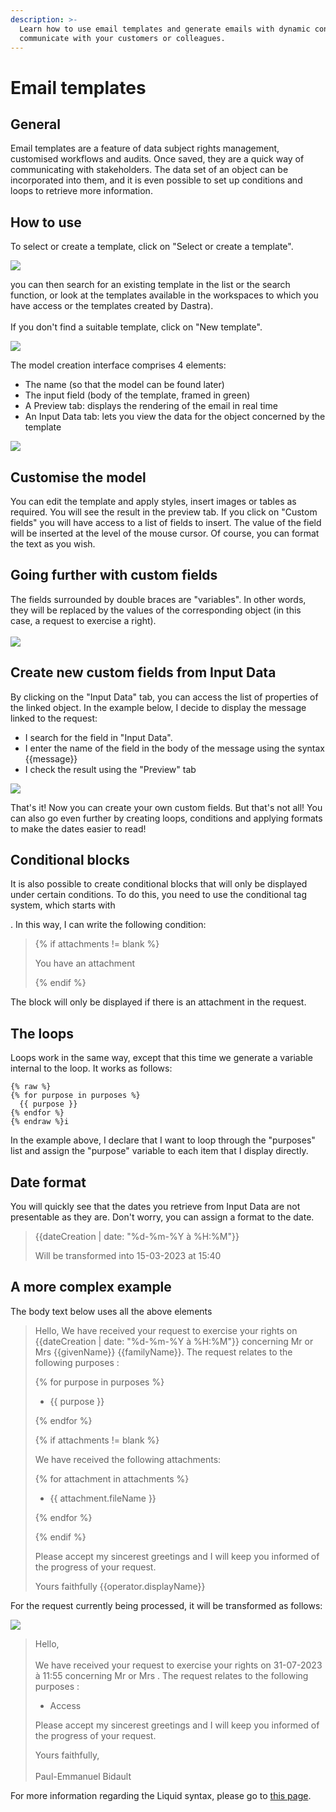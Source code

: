 ```yaml
---
description: >-
  Learn how to use email templates and generate emails with dynamic content to
  communicate with your customers or colleagues.
---
```


# Email templates

## General

Email templates are a feature of data subject rights management, customised workflows and audits. Once saved, they are a quick way of communicating with stakeholders. The data set of an object can be incorporated into them, and it is even possible to set up conditions and loops to retrieve more information.

## How to use

To select or create a template, click on "Select or create a template".

![](<../../.gitbook/assets/image (322).png>)

you can then search for an existing template in the list or the search function, or look at the templates available in the workspaces to which you have access or the templates created by Dastra). \
\
If you don't find a suitable template, click on "New template".

![](<../../.gitbook/assets/image (323).png>)

The model creation interface comprises 4 elements:

* &#x20;The name (so that the model can be found later)&#x20;
* The input field (body of the template, framed in green)&#x20;
* A Preview tab: displays the rendering of the email in real time&#x20;
* An Input Data tab: lets you view the data for the object concerned by the template

![](<../../.gitbook/assets/image (324).png>)

## Customise the model



You can edit the template and apply styles, insert images or tables as required. You will see the result in the preview tab. If you click on "Custom fields" you will have access to a list of fields to insert. The value of the field will be inserted at the level of the mouse cursor. Of course, you can format the text as you wish.



## Going further with custom fields

The fields surrounded by double braces are "variables". In other words, they will be replaced by the values of the corresponding object (in this case, a request to exercise a right).\
\
![](<../../.gitbook/assets/image (325).png>)



## Create new custom fields from Input Data



By clicking on the "Input Data" tab, you can access the list of properties of the linked object. In the example below, I decide to display the message linked to the request:&#x20;

* I search for the field in "Input Data".&#x20;
* I enter the name of the field in the body of the message using the syntax \{{message\}}&#x20;
* I check the result using the "Preview" tab

![](<../../.gitbook/assets/image (326).png>)

That's it! Now you can create your own custom fields. But that's not all! You can also go even further by creating loops, conditions and applying formats to make the dates easier to read!

## Conditional blocks

It is also possible to create conditional blocks that will only be displayed under certain conditions. To do this, you need to use the conditional tag system, which starts with

. In this way, I can write the following condition:

> \{% if attachments != blank %\}
>
> You have an attachment
>
> \{% endif %\}

The block will only be displayed if there is an attachment in the request.



## The loops

Loops work in the same way, except that this time we generate a variable internal to the loop. It works as follows:

```
{% raw %}
{% for purpose in purposes %}
  {{ purpose }}
{% endfor %}
{% endraw %}i
```

In the example above, I declare that I want to loop through the "purposes" list and assign the "purpose" variable to each item that I display directly.

## Date format

You will quickly see that the dates you retrieve from Input Data are not presentable as they are. Don't worry, you can assign a format to the date.



> \{{dateCreation | date: "%d-%m-%Y à %H:%M"\}}
>
> Will be transformed into 15-03-2023 at 15:40

## A more complex example



The body text below uses all the above elements



> Hello, We have received your request to exercise your rights on \{{dateCreation | date: "%d-%m-%Y à %H:%M"\}} concerning Mr or Mrs \{{givenName\}} \{{familyName\}}. The request relates to the following purposes :
>
> \{% for purpose in purposes %\}
>
> * \{{ purpose \}}
>
> \{% endfor %\}
>
> \{% if attachments != blank %\}
>
> We have received the following attachments:
>
> \{% for attachment in attachments %\}
>
> * \{{ attachment.fileName \}}
>
> \{% endfor %\}
>
> \{% endif %\}
>
> Please accept my sincerest greetings and I will keep you informed of the progress of your request.&#x20;
>
> Yours faithfully \{{operator.displayName\}}

For the request currently being processed, it will be transformed as follows:

![](<../../.gitbook/assets/image (327).png>)



> Hello,\
> \
> We have received your request to exercise your rights on 31-07-2023 à 11:55 concerning Mr or Mrs . The request relates to the following purposes :
>
> * Access
>
> Please accept my sincerest greetings and I will keep you informed of the progress of your request.
>
> Yours faithfully,\
> \
> Paul-Emmanuel Bidault



For more information regarding the Liquid syntax, please go to [this page](https://shopify.github.io/liquid/).
